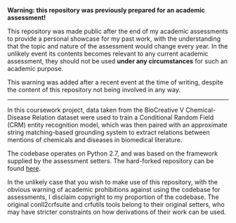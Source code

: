 **Warning: this repository was previously prepared for an academic assessment!**

This repository was made public after the end of my academic assessments to provide a personal showcase for my past work, with the understanding that the topic and nature of the assessment would change every year. In the unlikely event its contents becomes relevant to any current academic assessment, they should not be used **under any circumstances** for such an academic purpose. 

This warning was added after a recent event at the time of writing, despite the content of this repository not being involved in any way.

------------------------

In this coursework project, data taken from the BioCreative V Chemical-Disease Relation dataset were used to train a Conditional Random Field (CRM) entity recognition model, which was then paired with an approximate string matching-based grounding system to extract relations between mentions of chemicals and diseases in biomedical literature. 

The codebase operates on Python 2.7, and was based on the framework supplied by the assessment setters. The hard-forked repository can be found [here](https://github.com/cambridgeltl/bmip-2018/).

In the unlikely case that you wish to make use of this repository, with the obvious warning of academic prohibitions against using the codebase for assessments, I disclaim copyright to my proportion of the codebase. The original conll2crfsuite and crfutils tools belong to their original setters, who may have stricter constraints on how derivations of their work can be used.
